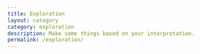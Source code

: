 ```yaml
---
title: Exploration
layout: category
category: exploration
description: Make some things based on your interpretation.
permalink: /exploration/
---
```

